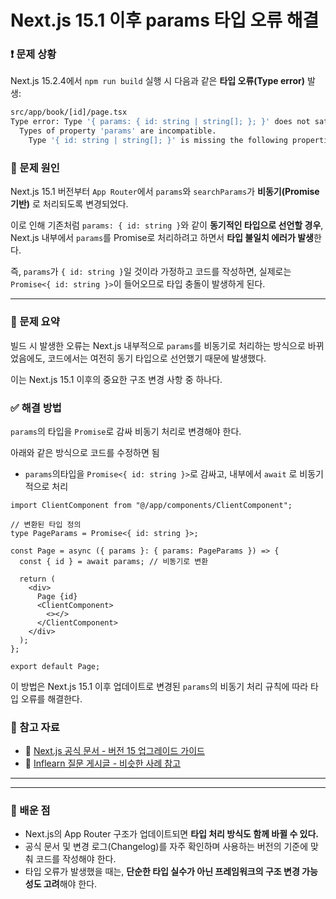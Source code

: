 Next.js 15.1 이후 params 타입 오류 해결
===

### ❗ 문제 상황

Next.js 15.2.4에서 `npm run build` 실행 시 다음과 같은 **타입 오류(Type error)** 발생:

```bash
src/app/book/[id]/page.tsx
Type error: Type '{ params: { id: string | string[]; }; }' does not satisfy the constraint 'PageProps'.
  Types of property 'params' are incompatible.
    Type '{ id: string | string[]; }' is missing the following properties from type 'Promise<any>': then, catch, finally, [Symbol.toStringTag]
```

### 📎 문제 원인

Next.js 15.1 버전부터 `App Router`에서 `params`와 `searchParams`가 **비동기(Promise 기반)** 로 처리되도록 변경되었다.

이로 인해 기존처럼 `params: { id: string }`와 같이 **동기적인 타입으로 선언할 경우**, Next.js 내부에서 `params`를 Promise로 처리하려고 하면서 **타입 불일치 에러가 발생**한다.

즉, `params`가 `{ id: string }`일 것이라 가정하고 코드를 작성하면, 실제로는 `Promise<{ id: string }>`이 들어오므로 타입 충돌이 발생하게 된다.

---

### 🧩 문제 요약

빌드 시 발생한 오류는 Next.js 내부적으로 `params`를 비동기로 처리하는 방식으로 바뀌었음에도, 코드에서는 여전히 동기 타입으로 선언했기 때문에 발생했다.

이는 Next.js 15.1 이후의 중요한 구조 변경 사항 중 하나다.

### **✅ 해결 방법**

`params`의 타입을 `Promise`로 감싸 비동기 처리로 변경해야 한다.

아래와 같은 방식으로 코드를 수정하면 됨

- `params`의타입을 `Promise<{ id: string }>`로 감싸고, 내부에서 `await` 로 비동기적으로 처리

```tsx
import ClientComponent from "@/app/components/ClientComponent";

// 변환된 타입 정의
type PageParams = Promise<{ id: string }>;

const Page = async ({ params }: { params: PageParams }) => {
  const { id } = await params; // 비동기로 변환

  return (
    <div>
      Page {id}
      <ClientComponent>
        <></>
      </ClientComponent>
    </div>
  );
};

export default Page;
```

이 방법은 Next.js 15.1 이후 업데이트로 변경된 `params`의 비동기 처리 규칙에 따라 타입 오류를 해결한다.

### 🔗 참고 자료

- 📄 [Next.js 공식 문서 - 버전 15 업그레이드 가이드](https://nextjs.org/docs/app/building-your-application/upgrading/version-15#params--searchparams)
- 💬 [Inflearn 질문 게시글 - 비슷한 사례 참고](https://www.inflearn.com/questions/1413123)

---

---

### 🧠 배운 점

- Next.js의 App Router 구조가 업데이트되면 **타입 처리 방식도 함께 바뀔 수 있다.**
- 공식 문서 및 변경 로그(Changelog)를 자주 확인하며 사용하는 버전의 기준에 맞춰 코드를 작성해야 한다.
- 타입 오류가 발생했을 때는, **단순한 타입 실수가 아닌 프레임워크의 구조 변경 가능성도 고려**해야 한다.